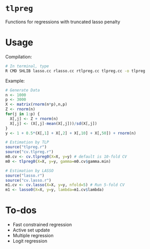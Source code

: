 # `tlpreg`
Functions for regressions with truncated lasso penalty

# Usage

Compilation:
```sh
# In terminal, type 
R CMD SHLIB lasso.cc rlasso.cc rtlpreg.cc tlpreg.cc -o tlpreg
```

Example: 
```r
# Generate Data
n <- 1000
p <- 3000
X <- matrix(rnorm(n*p),n,p)
Z <- rnorm(n)
for(j in 1:p) {
  X[,j] <- Z + rnorm(n)
  X[,j] <- (X[,j]-mean(X[,j]))/sd(X[,j])
}
y <- 1 + 0.5*(X[,1] + X[,2] + X[,10] + X[,50]) + rnorm(n) 

# Estimation by TLP
source("tlpreg.r")
source("cv.tlpreg.r")
m0.cv <- cv.tlpreg0(X=X, y=y) # default is 10-fold CV
m0 <- tlpreg0(X=X, y=y, gamma=m0.cv$gamma.min)

# Estimation by LASSO
source("lasso.r")
source("cv.lasso.r")
m1.cv <- cv.lasso(X=X, y=y, nfold=5) # Run 5-fold CV
m1 <- lasso0(X=X, y=y, lambda=m1.cv$lambda)
```

# To-dos
- Fast constrained regression
- Active set update
- Multiple regression
- Logit regression